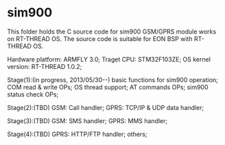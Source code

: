 sim900
======

This folder holds the C source code for sim900 GSM/GPRS module works on RT-THREAD OS.
The source code is suitable for EON BSP with RT-THREAD OS.

Hardware platform: ARMFLY 3.0;
Traget CPU: STM32F103ZE;
OS kernel version: RT-THREAD 1.0.2;


Stage(1):(in progress, 2013/05/30--)
    basic functions for sim900 operation;
    COM read & write OPs;
    OS thread support;
    AT commands OPs;
    sim900 status check OPs;
    
Stage(2):(TBD)
    GSM: Call handler;
    GPRS: TCP/IP & UDP data handler;

Stage(3):(TBD)
    GSM: SMS handler;
    GPRS: MMS handler;
    
Stage(4):(TBD)
    GPRS: HTTP/FTP handler;
    others;
